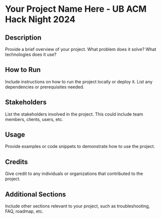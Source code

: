 # Your Project Name Here - UB ACM Hack Night 2024

## Description
Provide a brief overview of your project. What problem does it solve? What technologies does it use?

## How to Run
Include instructions on how to run the project locally or deploy it. List any dependencies or prerequisites needed.

## Stakeholders
List the stakeholders involved in the project. This could include team members, clients, users, etc.

## Usage
Provide examples or code snippets to demonstrate how to use the project.

## Credits
Give credit to any individuals or organizations that contributed to the project.

## Additional Sections
Include other sections relevant to your project, such as troubleshooting, FAQ, roadmap, etc.
